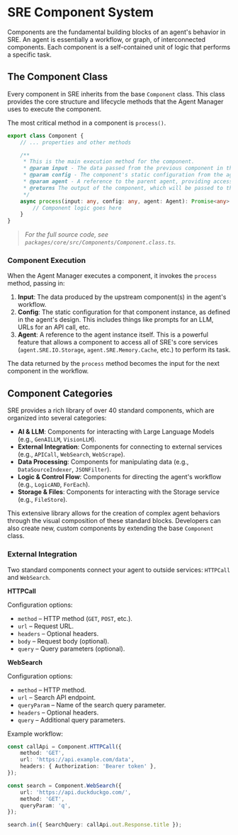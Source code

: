 # SRE Component System

Components are the fundamental building blocks of an agent's behavior in SRE. An agent is essentially a workflow, or graph, of interconnected components. Each component is a self-contained unit of logic that performs a specific task.

## The Component Class

Every component in SRE inherits from the base `Component` class. This class provides the core structure and lifecycle methods that the Agent Manager uses to execute the component.

The most critical method in a component is `process()`.

```typescript
export class Component {
    // ... properties and other methods

    /**
     * This is the main execution method for the component.
     * @param input - The data passed from the previous component in the workflow.
     * @param config - The component's static configuration from the agent definition.
     * @param agent - A reference to the parent agent, providing access to SRE services.
     * @returns The output of the component, which will be passed to the next component.
     */
    async process(input: any, config: any, agent: Agent): Promise<any> {
        // Component logic goes here
    }
}
```

> _For the full source code, see `packages/core/src/Components/Component.class.ts`._

### Component Execution

When the Agent Manager executes a component, it invokes the `process` method, passing in:

1.  **Input**: The data produced by the upstream component(s) in the agent's workflow.
2.  **Config**: The static configuration for that component instance, as defined in the agent's design. This includes things like prompts for an LLM, URLs for an API call, etc.
3.  **Agent**: A reference to the agent instance itself. This is a powerful feature that allows a component to access all of SRE's core services (`agent.SRE.IO.Storage`, `agent.SRE.Memory.Cache`, etc.) to perform its task.

The data returned by the `process` method becomes the input for the next component in the workflow.

## Component Categories

SRE provides a rich library of over 40 standard components, which are organized into several categories:

-   **AI & LLM**: Components for interacting with Large Language Models (e.g., `GenAILLM`, `VisionLLM`).
-   **External Integration**: Components for connecting to external services (e.g., `APICall`, `WebSearch`, `WebScrape`).
-   **Data Processing**: Components for manipulating data (e.g., `DataSourceIndexer`, `JSONFilter`).
-   **Logic & Control Flow**: Components for directing the agent's workflow (e.g., `LogicAND`, `ForEach`).
-   **Storage & Files**: Components for interacting with the Storage service (e.g., `FileStore`).

This extensive library allows for the creation of complex agent behaviors through the visual composition of these standard blocks. Developers can also create new, custom components by extending the base `Component` class.

### External Integration

Two standard components connect your agent to outside services: `HTTPCall` and `WebSearch`.

**HTTPCall**

Configuration options:
- `method` – HTTP method (`GET`, `POST`, etc.).
- `url` – Request URL.
- `headers` – Optional headers.
- `body` – Request body (optional).
- `query` – Query parameters (optional).

**WebSearch**

Configuration options:
- `method` – HTTP method.
- `url` – Search API endpoint.
- `queryParam` – Name of the search query parameter.
- `headers` – Optional headers.
- `query` – Additional query parameters.

Example workflow:

```typescript
const callApi = Component.HTTPCall({
    method: 'GET',
    url: 'https://api.example.com/data',
    headers: { Authorization: 'Bearer token' },
});

const search = Component.WebSearch({
    url: 'https://api.duckduckgo.com/',
    method: 'GET',
    queryParam: 'q',
});

search.in({ SearchQuery: callApi.out.Response.title });
```
